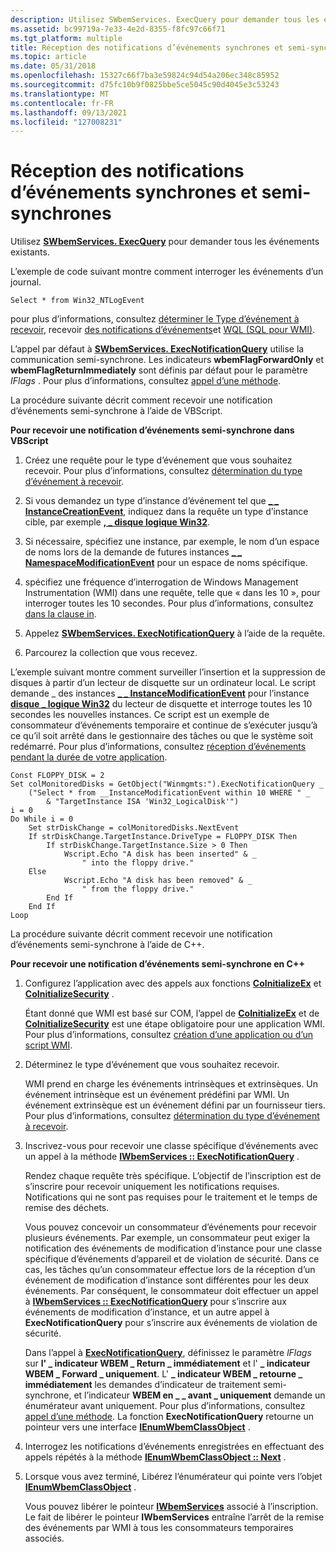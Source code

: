 ```yaml
---
description: Utilisez SWbemServices. ExecQuery pour demander tous les événements existants.
ms.assetid: bc99719a-7e33-4e2d-8355-f8fc97c66f71
ms.tgt_platform: multiple
title: Réception des notifications d’événements synchrones et semi-synchrones
ms.topic: article
ms.date: 05/31/2018
ms.openlocfilehash: 15327c66f7ba3e59824c94d54a206ec348c85952
ms.sourcegitcommit: d75fc10b9f0825bbe5ce5045c90d4045e3c53243
ms.translationtype: MT
ms.contentlocale: fr-FR
ms.lasthandoff: 09/13/2021
ms.locfileid: "127008231"
---
```

# <a name="receiving-synchronous-and-semisynchronous-event-notifications"></a>Réception des notifications d’événements synchrones et semi-synchrones

Utilisez [**SWbemServices. ExecQuery**](swbemservices-execquery.md) pour demander tous les événements existants.

L’exemple de code suivant montre comment interroger les événements d’un journal.

`Select * from Win32_NTLogEvent`

pour plus d’informations, consultez [déterminer le Type d’événement à recevoir](determining-the-type-of-event-to-receive.md), recevoir [des notifications d’événements](receiving-event-notifications.md)et [WQL (SQL pour WMI)](wql-sql-for-wmi.md).

L’appel par défaut à [**SWbemServices. ExecNotificationQuery**](swbemservices-execnotificationquery.md) utilise la communication semi-synchrone. Les indicateurs **wbemFlagForwardOnly** et **wbemFlagReturnImmediately** sont définis par défaut pour le paramètre *IFlags* . Pour plus d’informations, consultez [appel d’une méthode](calling-a-method.md).

La procédure suivante décrit comment recevoir une notification d’événements semi-synchrone à l’aide de VBScript.

**Pour recevoir une notification d’événements semi-synchrone dans VBScript**

1.  Créez une requête pour le type d’événement que vous souhaitez recevoir. Pour plus d’informations, consultez [détermination du type d’événement à recevoir](determining-the-type-of-event-to-receive.md).

2.  Si vous demandez un type d’instance d’événement tel que [**\_ \_ InstanceCreationEvent**](--instancecreationevent.md), indiquez dans la requête un type d’instance cible, par exemple [**, \_ disque logique Win32**](/windows/desktop/CIMWin32Prov/win32-logicaldisk).

3.  Si nécessaire, spécifiez une instance, par exemple, le nom d’un espace de noms lors de la demande de futures instances [**\_ \_ NamespaceModificationEvent**](--namespacemodificationevent.md) pour un espace de noms spécifique.

4.  spécifiez une fréquence d’interrogation de Windows Management Instrumentation (WMI) dans une requête, telle que « dans les 10 », pour interroger toutes les 10 secondes. Pour plus d’informations, consultez [dans la clause in](within-clause.md).

5.  Appelez [**SWbemServices. ExecNotificationQuery**](swbemservices-execnotificationquery.md) à l’aide de la requête.

6.  Parcourez la collection que vous recevez.

L’exemple suivant montre comment surveiller l’insertion et la suppression de disques à partir d’un lecteur de disquette sur un ordinateur local. Le script demande \_ des instances [**\_ \_ InstanceModificationEvent**](--instancemodificationevent.md) pour l’instance [**disque \_ logique Win32**](/windows/desktop/CIMWin32Prov/win32-logicaldisk) du lecteur de disquette et interroge toutes les 10 secondes les nouvelles instances. Ce script est un exemple de consommateur d’événements temporaire et continue de s’exécuter jusqu’à ce qu’il soit arrêté dans le gestionnaire des tâches ou que le système soit redémarré. Pour plus d’informations, consultez [réception d’événements pendant la durée de votre application](receiving-events-for-the-duration-of-your-application.md).


```VB
Const FLOPPY_DISK = 2
Set colMonitoredDisks = GetObject("Winmgmts:").ExecNotificationQuery _
    ("Select * from __InstanceModificationEvent within 10 WHERE " _
        & "TargetInstance ISA 'Win32_LogicalDisk'")
i = 0
Do While i = 0
    Set strDiskChange = colMonitoredDisks.NextEvent
    If strDiskChange.TargetInstance.DriveType = FLOPPY_DISK Then
        If strDiskChange.TargetInstance.Size > 0 Then
            Wscript.Echo "A disk has been inserted" & _
                " into the floppy drive."
    Else
            Wscript.Echo "A disk has been removed" & _
                " from the floppy drive."
        End If
    End If
Loop
```



La procédure suivante décrit comment recevoir une notification d’événements semi-synchrone à l’aide de C++.

**Pour recevoir une notification d’événements semi-synchrone en C++**

1.  Configurez l’application avec des appels aux fonctions [**CoInitializeEx**](/windows/win32/api/combaseapi/nf-combaseapi-coinitializeex) et [**CoInitializeSecurity**](/windows/win32/api/combaseapi/nf-combaseapi-coinitializesecurity) .

    Étant donné que WMI est basé sur COM, l’appel de [**CoInitializeEx**](/windows/win32/api/combaseapi/nf-combaseapi-coinitializeex) et de [**CoInitializeSecurity**](/windows/win32/api/combaseapi/nf-combaseapi-coinitializesecurity) est une étape obligatoire pour une application WMI. Pour plus d’informations, consultez [création d’une application ou d’un script WMI](creating-a-wmi-application-or-script.md).

2.  Déterminez le type d’événement que vous souhaitez recevoir.

    WMI prend en charge les événements intrinsèques et extrinsèques. Un événement intrinsèque est un événement prédéfini par WMI. Un événement extrinsèque est un événement défini par un fournisseur tiers. Pour plus d’informations, consultez [détermination du type d’événement à recevoir](determining-the-type-of-event-to-receive.md).

3.  Inscrivez-vous pour recevoir une classe spécifique d’événements avec un appel à la méthode [**IWbemServices :: ExecNotificationQuery**](/windows/desktop/api/WbemCli/nf-wbemcli-iwbemservices-execnotificationquery) .

    Rendez chaque requête très spécifique. L’objectif de l’inscription est de s’inscrire pour recevoir uniquement les notifications requises. Notifications qui ne sont pas requises pour le traitement et le temps de remise des déchets.

    Vous pouvez concevoir un consommateur d’événements pour recevoir plusieurs événements. Par exemple, un consommateur peut exiger la notification des événements de modification d’instance pour une classe spécifique d’événements d’appareil et de violation de sécurité. Dans ce cas, les tâches qu’un consommateur effectue lors de la réception d’un événement de modification d’instance sont différentes pour les deux événements. Par conséquent, le consommateur doit effectuer un appel à [**IWbemServices :: ExecNotificationQuery**](/windows/desktop/api/WbemCli/nf-wbemcli-iwbemservices-execnotificationquery) pour s’inscrire aux événements de modification d’instance, et un autre appel à **ExecNotificationQuery** pour s’inscrire aux événements de violation de sécurité.

    Dans l’appel à [**ExecNotificationQuery**](/windows/desktop/api/WbemCli/nf-wbemcli-iwbemservices-execnotificationquery), définissez le paramètre *lFlags* sur **l' \_ indicateur WBEM \_ Return \_ immédiatement** et l' **\_ indicateur WBEM \_ Forward \_ uniquement**. L' **\_ indicateur WBEM \_ retourne \_ immédiatement** les demandes d’indicateur de traitement semi-synchrone, et l’indicateur **WBEM en \_ \_ avant \_ uniquement** demande un énumérateur avant uniquement. Pour plus d’informations, consultez [appel d’une méthode](calling-a-method.md). La fonction **ExecNotificationQuery** retourne un pointeur vers une interface [**IEnumWbemClassObject**](/windows/desktop/api/Wbemcli/nn-wbemcli-ienumwbemclassobject) .

4.  Interrogez les notifications d’événements enregistrées en effectuant des appels répétés à la méthode [**IEnumWbemClassObject :: Next**](/windows/desktop/api/Wbemcli/nf-wbemcli-ienumwbemclassobject-next) .
5.  Lorsque vous avez terminé, Libérez l’énumérateur qui pointe vers l’objet [**IEnumWbemClassObject**](/windows/desktop/api/Wbemcli/nn-wbemcli-ienumwbemclassobject) .

    Vous pouvez libérer le pointeur [**IWbemServices**](/windows/desktop/api/WbemCli/nn-wbemcli-iwbemservices) associé à l’inscription. Le fait de libérer le pointeur **IWbemServices** entraîne l’arrêt de la remise des événements par WMI à tous les consommateurs temporaires associés.

 

 
